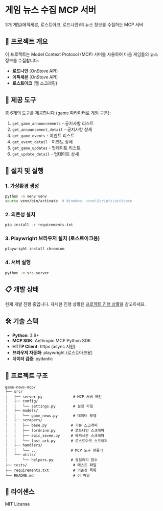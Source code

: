 # 게임 뉴스 수집 MCP 서버

3개 게임(에픽세븐, 로스트아크, 로드나인)의 뉴스 정보를 수집하는 MCP 서버

## 🎯 프로젝트 개요

이 프로젝트는 Model Context Protocol (MCP) 서버를 사용하여 다음 게임들의 뉴스 정보를 수집합니다:

- **로드나인** (OnStove API)
- **에픽세븐** (OnStove API)
- **로스트아크** (웹 스크래핑)

## 🔧 제공 도구

총 6개의 도구를 제공합니다 (game 파라미터로 게임 구분):

1. `get_game_announcements` - 공지사항 리스트
2. `get_announcement_detail` - 공지사항 상세
3. `get_game_events` - 이벤트 리스트
4. `get_event_detail` - 이벤트 상세
5. `get_game_updates` - 업데이트 리스트
6. `get_update_detail` - 업데이트 상세

## 🚀 설치 및 실행

### 1. 가상환경 생성

```bash
python -m venv venv
source venv/bin/activate  # Windows: venv\Scripts\activate
```

### 2. 의존성 설치

```bash
pip install -r requirements.txt
```

### 3. Playwright 브라우저 설치 (로스트아크용)

```bash
playwright install chromium
```

### 4. 서버 실행

```bash
python -m src.server
```

## 📋 개발 상태

현재 개발 진행 중입니다. 자세한 진행 상황은 [프로젝트 진행 상황](../plan/game-news-mcp/project_progress.md)을 참고하세요.

## 🛠️ 기술 스택

- **Python**: 3.9+
- **MCP SDK**: Anthropic MCP Python SDK
- **HTTP Client**: httpx (async 지원)
- **브라우저 자동화**: playwright (로스트아크용)
- **데이터 검증**: pydantic

## 📁 프로젝트 구조

```
game-news-mcp/
├── src/
│   ├── server.py              # MCP 서버 메인
│   ├── config/
│   │   └── settings.py        # 설정 파일
│   ├── models/
│   │   └── game_news.py       # 데이터 모델
│   ├── scrapers/
│   │   ├── base.py           # 기본 스크래퍼
│   │   ├── lordnine.py       # 로드나인 스크래퍼
│   │   ├── epic_seven.py     # 에픽세븐 스크래퍼
│   │   └── lost_ark.py       # 로스트아크 스크래퍼
│   ├── handlers/
│   │   └── ...               # MCP 도구 핸들러
│   └── utils/
│       └── helpers.py        # 유틸리티 함수
├── tests/                     # 테스트 파일
├── requirements.txt           # 의존성 목록
└── README.md                  # 이 파일
```

## 📄 라이센스

MIT License
